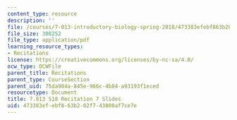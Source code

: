 ```yaml
---
content_type: resource
description: ''
file: /courses/7-013-introductory-biology-spring-2018/473383efebf863b202f743800af7ce7e_MIT7_013s18Rec7_slides.pdf
file_size: 308252
file_type: application/pdf
learning_resource_types:
- Recitations
license: https://creativecommons.org/licenses/by-nc-sa/4.0/
ocw_type: OCWFile
parent_title: Recitations
parent_type: CourseSection
parent_uid: 75da904a-845e-966c-4b84-a93193f1eced
resourcetype: Document
title: 7.013 S18 Recitation 7 Slides
uid: 473383ef-ebf8-63b2-02f7-43800af7ce7e
---
```

